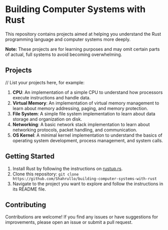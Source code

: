 # Building Computer Systems with Rust

This repository contains projects aimed at helping you understand the Rust programming language and computer systems more deeply.

**Note:** These projects are for learning purposes and may omit certain parts of actual, full systems to avoid becoming overwhelming.

## Projects

// List your projects here, for example:

1. **CPU**: An implementation of a simple CPU to understand how processors execute instructions and handle data.
2. **Virtual Memory**: An implementation of virtual memory management to learn about memory addressing, paging, and memory protection.
3. **File System**: A simple file system implementation to learn about data storage and organization on disk.
4. **Networking**: A basic network stack implementation to learn about networking protocols, packet handling, and communication.
5. **OS Kernel**: A minimal kernel implementation to understand the basics of operating system development, process management, and system calls.

## Getting Started
1. Install Rust by following the instructions on [rustup.rs](https://rustup.rs).
2. Clone this repository: `git clone https://github.com/Shahrullo/building-computer-systems-with-rust`
3. Navigate to the project you want to explore and follow the instructions in its README file.

## Contributing

Contributions are welcome! If you find any issues or have suggestions for improvements, please open an issue or submit a pull request.